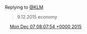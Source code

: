 Replying to [@KLM](https://twitter.com/KLM/status/673773266662793216)

> 9\.12\.2015 economy

<img src="../../media/tweet.ico" width="12" /> [Mon Dec 07 08:07:54 +0000 2015](https://twitter.com/DromerDenker/status/673775931807371264)